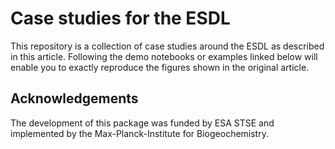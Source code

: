 # Case studies for the ESDL

This repository is a collection of case studies around the ESDL as described in this article. Following the demo notebooks or examples linked below will enable you to exactly reproduce the figures shown in the original article.

<!-- ```@contents
Pages = [
  #"ESDL case study 1 seasonality.md",
  #"ESDL case study 2 Intrinsic dimension.md",
  #"ESDL case study 3 q10.md",
  #"ESDL case study 4 Polygons.md",
  ]
Depth = 1
``` -->

## Acknowledgements

The development of this package was funded by ESA STSE and implemented by
the Max-Planck-Institute for Biogeochemistry.
